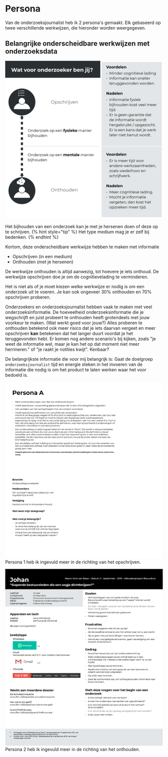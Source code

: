 # Persona

Van de onderzoeksjournalist heb ik 2 persona's gemaakt. Elk gebaseerd op twee verschillende werkwijzen, die hieronder worden weergegeven.


## Belangrijke onderscheidbare werkwijzen met onderzoeksdata

![Belangrijke onderscheidbare werkwijzen met onderzoeksdata](content/persona-classificatie.png)


Het bijhouden van een onderzoek kan je met je hersenen doen of deze op te schrijven.
{% hint style="tip" %}
Het type medium mag je er zelf bij bedenken. 
{% endhint %}

Kortom, deze onderscheidbare werkwijze hebben te maken met informatie
* Opschrijven (in een medium)
* Onthouden (met je hersenen)

De werkwijze onthouden is altijd aanwezig, tot hoevere je iets onthoud.
De werkwijze opschrijven doe je om de cognitievelading te verminderen.

Het is niet als of je moet kiezen welke werkwijze er nodig is om een onderzoek uit te voeren. Je kan ook ongeveer 30% onthouden en 70% opschrijven proberen.


Onderzoekers en onderzoeksjournalist hebben vaak te maken met veel onderzoeksinformatie. De hoeveelheid onderzoeksinformatie die je wegschrijft en juist probeert te onthouden heeft grotendeels met jouw voorkeur te maken. (Wat werkt goed voor jouw?) Alles proberen te onthouden betekend ook meer risico dat je iets daarvan vergeet en meer opschrijven __kan__ betekenen dat het langer duurt voordat je het teruggevonden hebt. Er komen nog andere scenario's bij kijken, zoals "je weet de informatie wel, maar je kan het op dat moment niet meer herrineren." of "je raakt je notities kwijt". Kenbaar?

De belangrijkste informatie die voor mij belangrijk is: Gaat de doelgroep `onderzoeksjournalist` tijd en energie steken in het invoeren van de informatie die nodig is om het product te laten werken waar het voor bedoeld is.





![Persona 1](content/persona1.png)
Persona 1 heb ik ingevuld meer in de richting van het opschrijven.


![Persona 2](content/persona2.png)
Persona 2 heb ik ingevuld meer in de richting van het onthouden.